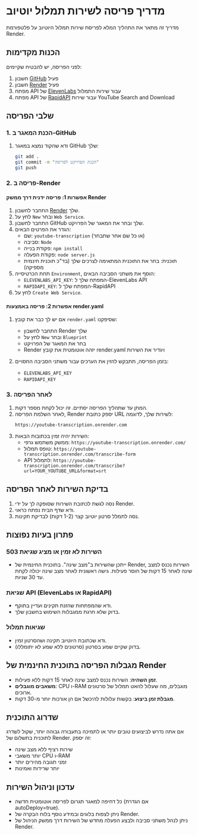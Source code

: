 # מדריך פריסה לשירות תמלול יוטיוב

מדריך זה מתאר את התהליך המלא לפריסת שירות תמלול היוטיוב על פלטפורמת Render.

## הכנות מקדימות

לפני הפריסה, יש להבטיח שקיימים:

1. חשבון [GitHub](https://github.com/) פעיל
2. חשבון [Render](https://render.com/) פעיל 
3. מפתח API של [ElevenLabs](https://elevenlabs.io/speech-to-text) עבור שירות התמלול
4. מפתח API של [RapidAPI](https://rapidapi.com/ytdlfree/api/youtube-search-download3) עבור שירות YouTube Search and Download

## שלבי הפריסה

### 1. הכנת המאגר ב-GitHub

1. ודא שהקוד נמצא במאגר GitHub שלך:
   ```bash
   git add .
   git commit -m "הכנת הפרויקט לפריסה"
   git push
   ```

### 2. פריסה ב-Render

#### אפשרות 1: פריסה ידנית דרך ממשק Render

1. התחבר לחשבון [Render](https://dashboard.render.com/) שלך.
2. לחץ על `New` ובחר `Web Service`.
3. התחבר לחשבון GitHub שלך ובחר את המאגר של הפרויקט.
4. הגדר את הפרטים הבאים:
   - שם: `youtube-transcription` (או כל שם אחר שתבחר)
   - סביבה: `Node`
   - פקודת בנייה: `npm install`
   - פקודת הפעלה: `node server.js`
   - תוכנית: בחר את התוכנית המתאימה לצרכים שלך (בד"כ תוכנית חינמית מספיקה)
5. תחת הכרטיסייה `Environment`, הוסף את משתני הסביבה הבאים:
   - `ELEVENLABS_API_KEY`: המפתח שלך ל-ElevenLabs API
   - `RAPIDAPI_KEY`: המפתח שלך ל-RapidAPI
6. לחץ על `Create Web Service`.

#### אפשרות 2: פריסה באמצעות render.yaml

1. אם יש לך כבר את קובץ `render.yaml` שסיפקנו:
   - התחבר לחשבון Render שלך
   - לחץ על `New` ובחר `Blueprint`
   - בחר את המאגר של הפרויקט
   - Render יזהה אוטומטית את קובץ render.yaml ויגדיר את השירות

2. בזמן הפריסה, תתבקש להזין את הערכים עבור משתני הסביבה החסויים:
   - `ELEVENLABS_API_KEY`
   - `RAPIDAPI_KEY`

### 3. לאחר הפריסה

1. המתן עד שתהליך הפריסה יסתיים. זה יכול לקחת מספר דקות.
2. לאחר השלמת הפריסה, Render יספק כתובת URL לשירות שלך, לדוגמה:
   ```
   https://youtube-transcription.onrender.com
   ```
3. השירות יהיה זמין בכתובות הבאות:
   - ממשק משתמש גרפי: `https://youtube-transcription.onrender.com/`
   - טופס תמלול: `https://youtube-transcription.onrender.com/transcribe-form`
   - API לתמלול: `https://youtube-transcription.onrender.com/transcribe?url=YOUR_YOUTUBE_URL&format=srt`

## בדיקת השירות לאחר הפריסה

1. נסה לגשת לכתובת השירות שסופקה לך על ידי Render.
2. ודא שדף הבית נפתח כראוי.
3. נסה לתמלל סרטון יוטיוב קצר (1-2 דקות) לבדיקת תקינות.

## פתרון בעיות נפוצות

### השירות לא זמין או מציג שגיאת 503

- ייתכן שהשירות ב"מצב שינה". בתוכנית החינמית של Render, השירות נכנס למצב שינה לאחר 15 דקות של חוסר פעילות. גישה ראשונית לאחר מצב שינה יכולה לקחת עד 30 שניות.

### שגיאת API (ElevenLabs או RapidAPI)

- ודא שהמפתחות שהזנת תקינים ועדיין בתוקף.
- בדוק שלא חרגת ממגבלות השימוש בחשבון שלך.

### שגיאות תמלול

- ודא שכתובת היוטיוב תקינה ושהסרטון זמין.
- בדוק שקיים שמע בסרטון (סרטונים ללא שמע לא יתומללו).

## מגבלות הפריסה בתוכנית החינמית של Render

- **זמן השהיה**: השירות נכנס למצב שינה לאחר 15 דקות ללא פעילות.
- **משאבים מוגבלים**: CPU ו-RAM מוגבלים, מה שעלול להאט תמלול של סרטונים ארוכים.
- **מגבלת זמן ביצוע**: בקשות עלולות להיכשל אם הן אורכות יותר מ-30 דקות.

## שדרוג התוכנית

אם אתה נדרש לביצועים טובים יותר או לתמיכה בתעבורה גבוהה יותר, שקול לשדרג לתוכנית בתשלום של Render. זה יספק:

- שירות רציף ללא מצב שינה
- יותר משאבי CPU ו-RAM
- זמני תגובה מהירים יותר
- יותר שרידות ואמינות

## עדכון וניהול השירות

- כל דחיפה למאגר תגרום לפריסה אוטומטית חדשה (אם הגדרת autoDeploy=true).
- ניתן לצפות בלוגים ובמידע נוסף בלוח הבקרה של Render.
- ניתן לנהל משתני סביבה ולבצע הפעלה מחדש של השירות דרך ממשק הניהול של Render. 